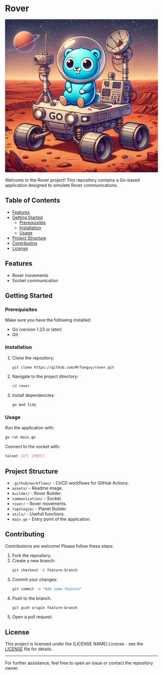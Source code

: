 # Rover

![Gopher on a rover on Mars](./assets/gopher.webp)

Welcome to the Rover project! This repository contains a Go-based application designed to simulate Rover communications.

## Table of Contents

- [Features](#features)
- [Getting Started](#getting-started)
  - [Prerequisites](#prerequisites)
  - [Installation](#installation)
  - [Usage](#usage)
- [Project Structure](#project-structure)
- [Contributing](#contributing)
- [License](#license)

## Features

- Rover movements
- Socket communication

## Getting Started

### Prerequisites

Make sure you have the following installed:

- Go (version 1.23 or later)
- Git

### Installation

1. Clone the repository:
   ```bash
   git clone https://github.com/MrTanguy/rover.git
   ```
2. Navigate to the project directory:
   ```bash
   cd rover
   ```
3. Install dependencies:
   ```bash
   go mod tidy
   ```

### Usage

Run the application with:
```bash
go run main.go
```

Connect to the socket with:
```bash
telnet [IP] [PORT]
```

## Project Structure

- `.github/workflows/` - CI/CD workflows for GitHub Actions.
- `assets/` - Readme image.
- `builder/` - Rover Builder.
- `communication/` - Socket.
- `rover/` - Rover movements.
- `topologie/` - Planet Builder.
- `utils/` - Usefull functions.
- `main.go` - Entry point of the application.

## Contributing

Contributions are welcome! Please follow these steps:

1. Fork the repository.
2. Create a new branch:
   ```bash
   git checkout -b feature-branch
   ```
3. Commit your changes:
   ```bash
   git commit -m "Add some feature"
   ```
4. Push to the branch:
   ```bash
   git push origin feature-branch
   ```
5. Open a pull request.

## License

This project is licensed under the [LICENSE NAME] License - see the [LICENSE](LICENSE) file for details.

---

For further assistance, feel free to open an issue or contact the repository owner.
